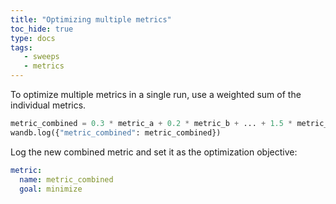 ```yaml
---
title: "Optimizing multiple metrics"
toc_hide: true
type: docs
tags:
   - sweeps
   - metrics
---
```

To optimize multiple metrics in a single run, use a weighted sum of the individual metrics.

```python
metric_combined = 0.3 * metric_a + 0.2 * metric_b + ... + 1.5 * metric_n
wandb.log({"metric_combined": metric_combined})
```

Log the new combined metric and set it as the optimization objective:

```yaml
metric:
  name: metric_combined
  goal: minimize
```